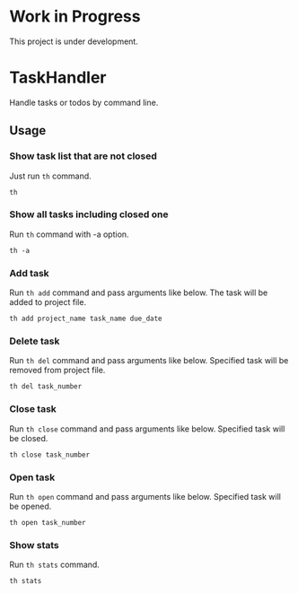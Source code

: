 # Work in Progress

This project is under development.

# TaskHandler

Handle tasks or todos by command line.

## Usage

### Show task list that are not closed

Just run `th` command.

```
th
```

### Show all tasks including closed one

Run `th` command with -a option.

```
th -a
```

### Add task

Run `th add` command and pass arguments like below. The task will be added to project file.

```
th add project_name task_name due_date
```

### Delete task

Run `th del` command and pass arguments like below. Specified task will be removed from project file.

```
th del task_number
```

### Close task

Run `th close` command and pass arguments like below. Specified task will be closed.

```
th close task_number
```

### Open task

Run `th open` command and pass arguments like below. Specified task will be opened.

```
th open task_number
```

### Show stats

Run `th stats` command.

```
th stats
```

